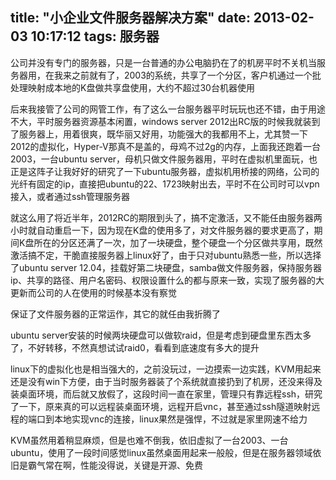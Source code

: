 title: "小企业文件服务器解决方案"
date: 2013-02-03 10:17:12
tags: 服务器
---
公司并没有专门的服务器，只是一台普通的办公电脑扔在了的机房平时不关机当服务器用，在我来之前就有了，2003的系统，共享了一个分区，客户机通过一个批处理映射成本地的K盘做共享盘使用，大约不超过30台机器使用

后来我接管了公司的网管工作，有了这么一台服务器平时玩玩也还不错，由于用途不大，平时服务器资源基本闲置，windows server 2012出RC版的时候我就装到了服务器上，用着很爽，既华丽又好用，功能强大的我都用不上，尤其赞一下2012的虚拟化，Hyper-V那真不是盖的，母鸡不过2g的内存，上面我还跑着一台2003，一台ubuntu server，母机只做文件服务器用，平时在虚拟机里面玩，也正是这阵子让我好好的研究了一下ubuntu服务器，虚拟机用桥接的网络，公司的光纤有固定的ip，直接把ubuntu的22、1723映射出去，平时不在公司时可以vpn接入，或者通过ssh管理服务器

就这么用了将近半年，2012RC的期限到头了，搞不定激活，又不能任由服务器两小时就自动重启一下，因为现在K盘的使用多了，对文件服务器的要求更高了，期间K盘所在的分区还满了一次，加了一块硬盘，整个硬盘一个分区做共享用，既然激活搞不定，干脆直接服务器上linux好了，由于只对ubuntu熟悉一些，所以选择了ubuntu server 12.04，挂载好第二块硬盘，samba做文件服务器，保持服务器ip、共享的路径、用户名密码、权限设置什么的都与原来一致，实现了服务器的大更新而公司的人在使用的时候基本没有察觉

保证了文件服务器的正常运作，其它的就任由我折腾了

ubuntu server安装的时候两块硬盘可以做软raid，但是考虑到硬盘里东西太多了，不好转移，不然真想试试raid0，看看到底速度有多大的提升

linux下的虚拟化也是相当强大的，之前没玩过，一边摸索一边实践，KVM用起来还是没有win下方便，由于当时服务器装了个系统就直接扔到了机房，还没来得及装桌面环境，而后就又放假了，这段时间一直在家里，管理只有靠远程ssh，研究了一下，原来真的可以远程装桌面环境，远程开启vnc，甚至通过ssh隧道映射远程的端口到本地实现vnc的连接，linux果然是强悍，不过就是家里网速不给力

KVM虽然用着稍显麻烦，但是也难不倒我，依旧虚拟了一台2003、一台ubuntu，使用了一段时间感觉linux虽然桌面用起来一般般，但是在服务器领域依旧是霸气常在啊，性能没得说，关键是开源、免费